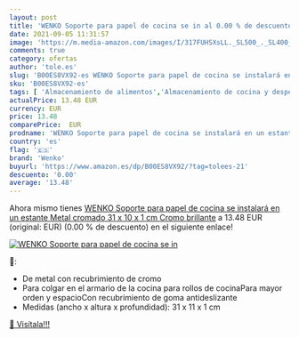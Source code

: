 ```yaml
---
layout: post
title: 'WENKO Soporte para papel de cocina se in al 0.00 % de descuento'
date: 2021-09-05 11:31:57
image: 'https://m.media-amazon.com/images/I/317FUHSXsLL._SL500_._SL400_.jpg'
comments: true
category: ofertas
author: 'tole.es'
slug: 'B00ES8VX92-es WENKO Soporte para papel de cocina se instalará en un...'
sku: 'B00ES8VX92-es'
tags: [ 'Almacenamiento de alimentos','Almacenamiento de cocina y despensa','Estantes y soportes para cocina','Hogar y cocina','Portarrollos para papel de cocina','Utensilios de cocina','cocina','de','papel','wenko', ]
actualPrice: 13.48 EUR
currency: EUR
price: 13.48
comparePrice:  EUR
prodname: 'WENKO Soporte para papel de cocina se instalará en un estante  Metal cromado  31 x 10 x 1 cm  Cromo brillante'
country: 'es'
flag: '🇪🇸'
brand: 'Wenko'
buyurl: 'https://www.amazon.es/dp/B00ES8VX92/?tag=tolees-21'
descuento: '0.00'
average: '13.48'
---
```


Ahora mismo tienes [WENKO Soporte para papel de cocina se instalará en un estante  Metal cromado  31 x 10 x 1 cm  Cromo brillante](https://www.amazon.es/dp/B00ES8VX92/?tag=tolees-21) a 13.48 EUR (original:  EUR) (0.00 %  de descuento) en el siguiente enlace!

[![WENKO Soporte para papel de cocina se in](https://m.media-amazon.com/images/I/317FUHSXsLL._SL500_._SL400_.jpg)](https://www.amazon.es/dp/B00ES8VX92/?tag=tolees-21)

🔎:

- De metal con recubrimiento de cromo
- Para colgar en el armario de la cocina para rollos de cocinaPara mayor orden y espacioCon recubrimiento de goma antideslizante
- Medidas (ancho x altura x profundidad): 31 x 11 x 1 cm

[🛒 Visítala!!!](https://www.amazon.es/dp/B00ES8VX92/?tag=tolees-21)
